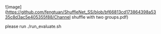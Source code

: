 

![image](https://github.com/fengtuan/ShuffleNet_SS/blob/bf66813cd173864398a5335c8d3ac5e405355f88/Channel shuffle with two groups.pdf)

please run ./run_evaluate.sh
